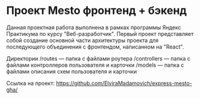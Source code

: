# Проект Mesto фронтенд + бэкенд

Данная проектная работа выполнена в рамках программы Яндекс Практикума по курсу "Веб-разработчик". 
Первый проект представляет собой создание основной части архитектуры проекта для последующего объединения с фронтендом, написанном на "React".

Директории
/routes — папка с файлами роутера
/controllers — папка с файлами контроллеров пользователя и карточки
/models — папка с файлами описания схем пользователя и карточки

Ссылка на проект: https://github.com/ElviraMadamovich/express-mesto-gha/
